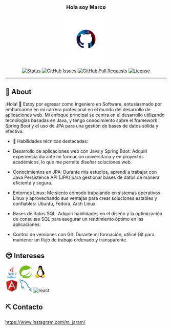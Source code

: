 
<h3 align="center">Hola soy Marco</h3>

<p align="center">
  <a href="" rel="noopener">
 <!-- <img width=100% height=100% src="https://raw.githubusercontent.com/marco-jaram/marco-jaram/main/img/header1200-min.png"> -->

<img width=150 src="https://raw.githubusercontent.com/marco-jaram/marco-jaram/main/img/githubgif.gif">
</p>

<div align="center">

[![Status](https://img.shields.io/badge/status-active-success.svg)](https://github.com/marco-jaram)
[![GitHub Issues](https://img.shields.io/github/issues/kylelobo/The-Documentation-Compendium.svg)](https://github.com/marco-jaram)
[![GitHub Pull Requests](https://img.shields.io/github/issues-pr/kylelobo/The-Documentation-Compendium.svg)](https://github.com/marco-jaram)
[![License](https://img.shields.io/badge/license-MIT-blue.svg)](/LICENSE)

</div>

---


## 🧐 About <a name = "about"></a>

¡Hola! 👋 Estoy por egresar como Ingeniero en Software, entusiasmado por embarcarme en mi carrera profesional en el mundo del desarrollo de aplicaciones web. Mi enfoque principal se centra en el desarrollo utilizando tecnologías basadas en Java, y tengo conocimiento sobre el framework Spring Boot y el uso de JPA para una gestión de bases de datos sólida y efectiva.
  * 🔧 Habilidades técnicas destacadas:

* Desarrollo de aplicaciones web con Java y Spring Boot: Adquirí experiencia durante mi formación universitaria y en proyectos académicos, lo que me permite diseñar soluciones web.
* Conocimientos en JPA: Durante mis estudios, aprendí a trabajar con Java Persistence API (JPA) para gestionar bases de datos de manera eficiente y segura.
* Entornos Linux: Me siento cómodo trabajando en sistemas operativos Linux y aprovechando sus ventajas para crear soluciones estables y confiables: Ubuntu, Fedora, Arch Linux
* Bases de datos SQL: Adquirí habilidades en el diseño y la optimización de consultas SQL para asegurar un rendimiento óptimo en las aplicaciones.
* Control de versiones con Git: Durante mi formación, utilicé Git para mantener un flujo de trabajo ordenado y transparente.

## 😍 Intereses <a name = "Skills"></a>
 <img src="https://raw.githubusercontent.com/devicons/devicon/1119b9f84c0290e0f0b38982099a2bd027a48bf1/icons/java/java-original.svg"
    alt="java" style="max-width: 100%;" width="40" height="40"> 
<img src="https://raw.githubusercontent.com/devicons/devicon/1119b9f84c0290e0f0b38982099a2bd027a48bf1/icons/spring/spring-original.svg"
            alt="spring" style="max-width: 100%;" width="40" height="40"> 
<img src="https://raw.githubusercontent.com/devicons/devicon/master/icons/linux/linux-original.svg" alt="linux"
            style="max-width: 100%;" width="40" height="40">  
 <img src="https://raw.githubusercontent.com/devicons/devicon/1119b9f84c0290e0f0b38982099a2bd027a48bf1/icons/angularjs/angularjs-original.svg"
            alt="angular" style="max-width: 100%;" width="40" height="40"> 
<img src="https://raw.githubusercontent.com/devicons/devicon/1119b9f84c0290e0f0b38982099a2bd027a48bf1/icons/mysql/mysql-original.svg"
            alt="mysql" style="max-width: 100%;" width="40" height="40"> 
<img src="https://camo.githubusercontent.com/79e22b9addf6d08bc708491678c6fd4cc3f3b14fc1298d06ed30cbb44992edd0/68747470733a2f2f692e706f7374696d672e63632f4b5959526b7174562f5465726d696e616c69636f6e322e706e67"
            alt="react"  style="max-width: 100%;"
            width="40" height="40"> 
            

## ⛏️ Contacto <a name = "built_using"></a>

https://www.instagram.com/m_jaram/



